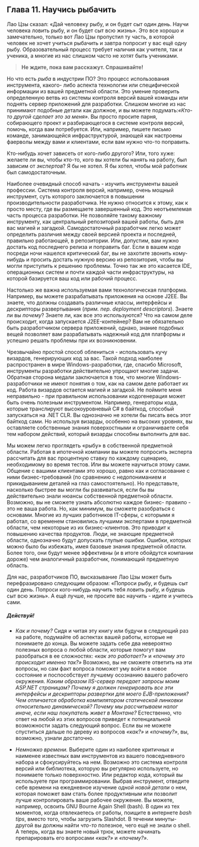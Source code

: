 ## Глава 11. Научись рыбачить

Лао Цзы сказал: «Дай человеку рыбу, и он будет сыт один день. Научи человека ловить рыбу, и он будет
сыт всю жизнь». Это все хорошо и замечательно, только вот Лао Цзы пропустил ту часть, в которой
человек не хочет учиться рыбачить и завтра попросит у вас ещё одну рыбу. Образовательный процесс
требует наличия как учителя, так и ученика, а многие из нас слишком часто не хотят быть учениками.

> **Не ждите, пока вам расскажут. Спрашивайте!**

Но что есть _рыба_ в индустрии ПО? Это процесс использования инструмента, какого-
либо аспекта технологии или специфической информации из вашей предметной области. Это умение проверить
определенную ветвь из системы контроля версий вашей команды или поднять сервер
приложений для разработки. Слишком многие из нас принимают подобные детали как должное, и вы 
можете подумать:_«Кто-то другой сделает это за меня»_. Вы просто просите парня, собирающего проект и 
разбирающегося в системе контроля версий, помочь, когда вам потребуется. Или, например, пишете
письмо команде, занимающейся инфраструктурой, знающей как настроены фаерволы между вами и клиентами, если
вам нужно что-то поправить.

Кто-нибудь хочет зависеть от кого-либо другого? Или, того хуже: желаете ли вы, чтобы кто-то, кого вы
хотели бы нанять на работу, был зависим от _экспертов_? Я бы не хотел. Я бы хотел, чтобы мой
работник был самодостаточным.

Наиболее очевидный способ начать - изучить инструменты вашей профессии. Система контроля версий,
например, очень мощный инструмент, суть которого заключается в повышении производительности разработчика.
Не нужно относится к этому,  как к просто месту, где вы размещаете завершенный код. 
Это неотъемлемая часть процесса разработки. Не позволяйте такому важному инструменту, как
центральный репозиторий вашей работы, быть для вас магией и загадкой. Самодостаточный
разработчик легко может определить различия между своей версией проекта и последней, правильно
работающей, в репозитории. Или, допустим, вам нужно достать код последнего релиза и поправить баг.
Если в вашем коде посреди ночи нашелся критический баг, вы не захотите звонить кому-нибудь и просить
достать нужную версию из репозитория, чтобы вы могли приступить к решению проблемы. Точно так же это
касается IDE, операционных систем и почти каждой части инфраструктуры, на которой базируется ваш код
или рабочий процесс.

Настолько же важна используемая вами технологическая платформа. Например, вы можете разрабатывать
приложения на основе J2EE. Вы знаете, что должны создавать различные классы, интерфейсы и
дескрипторы развертывания (_прим. пер. deployment descriptors_). Знаете ли вы _почему_?
Знаете ли, как все это используются? Что на самом деле происходит, когда запускается J2EE-контейнер?
Вам не обязательно быть разработчиком сервера приложений, однако, знание подобных вещей позволяет
вам разрабатывать надежный код для платформы и успешно решать проблемы при их возникновении.

Чрезвычайно простой способ облениться - использовать кучу визардов, генерирующих код за вас.
Такой подход наиболее распространен в мире Windows-разработки, где, спасибо Microsoft, инструменты
разработки действительно упрощают многие задачи. Обратная сторона медали заключается в том,
что многие Windows-разработчики не имеют понятия о том, как на самом деле работает их код. Работа
визардов остается магией и загадкой. Не поймите меня неправильно - при правильном использовании
кодогенерация может быть очень полезным инструментом. Например, генераторы кода, которые
транслируют высокоуровневый C# в байткод, способый запускаться на .NET CLR. Вы однозначно не хотели
бы писать весь этот байткод сами. Но используя визарды, особенно на высоких уровнях, вы оставляете 
собственные знания поверхостными и ограничиваете себя тем набором действий, который визарды 
способны выполнить для вас.

Мы можем легко проглядеть «рыбу» в собственной предметной области. Работая в ипотечной компании вы
можете попросить эксперта рассчитать для вас процентную ставку по каждому сценарию, необходимому во
время тестов. Или вы можете научиться этому сами. Общение с вашими клиентами это хорошо, равно как и
согласование с ними бизнес-требований (по сравнению с недопониманием и прикидыванием деталей на глаз
самостоятельно). Но представьте, насколько быстрее вы могли бы развиваться, если бы вы действительно
знали нюансы собственной предметной области. Возможно, вы не сможете узнать абсолютно каждое бизнес-
правило - это не ваша работа. Но, как минимум, вы сможете разобраться с основами. Многие из лучших
работников IT-сферы, с которыми я работал, со временем становились лучшими экспертами в предметной
области, чем некоторые из их бизнес-клиентов. Это приводит к повышению качества продуктов. Люди, не
знающие предметной области, однозначно будут допускать глупые ошибки. Ошибки, которых можно было бы
избежать, имея базовые знания предметной области. Более того, они будут менее эффективны (и в итоге
обойдутся компании дороже) чем аналогичный разработчик, понимающий предметную область.

Для нас, разработчиков ПО, высказывание Лао Цзы может быть перефразировано следующим образом:
«Попроси рыбу, и будешь сыт один день. Попроси кого-нибудь научить тебя ловить рыбу, и будешь сыт
всю жизнь». А ещё лучше, не просите вас научить - идите и учитесь сами.

##### Действуй!

* _Как и почему?_ Сидя и читая эту книгу или будучи в следующий раз на работе, подумайте
  об аспектах вашей работы, которые не понимаете до конца. Вы можете задать себе два невероятно
  полезных вопроса о любой области, которые помогут вам разобраться в ее сложностях:
  _«как это работает?»_ и
  _«почему это происходит именно так?»_ Возможно, вы не сможете ответить на эти вопросы, но сам
  факт вопроса поможет уму войти в новое состояние и поспособствует лучшему осознанию вашего рабочего
  окружения. _Каким образом IIS-сервер передает запросы моим ASP.NET страницам? Почему я должен
  генерировать все эти интерфейсы и дескрипторы развертки для моего EJB-приложения? Чем отличается
  обработка компилятором статической линковки относительно динамической? Почему мы рассчитываем налог
  иначе, если наш покупатель живет в Монтане?_ Естественно, что ответ на любой из этих вопросов
  приведет к потенциальной возможности задать следующий вопрос. Если вы не можете спуститься дальше
  по дереву из вопросов _«как?»_ и _«почему?»_, вы, возможно, узнали достаточно.

* _Немножко времени._ Выберите один из наиболее критичных и наименее известных вам инструментов из
  вашего повседневного набора и сфокусируйтесь на нем. Возможно это система контроля версий или
  библиотека, которую вы регулярно используете, но понимаете только поверхностно. Или редактор кода,
  который вы используете при программировании. Выбрав инструмент, отведите себе времени на ежедневное
  изучение _одной новой детали_ о нем, которая поможет вам стать более продуктивным или позволит
  лучше контролировать ваше рабочее окружение. Вы можете, например, освоить GNU Bourne Again Shell
  (bash). В один из тех моментов, когда отвлекаетесь от работы, поищите в интернете _bash tips_,
  вместо того, чтобы загрузить Slashdot. В течении минуты-другой вы должны найти _что-то_
  полезное, чего ещё не знали о shell. А теперь, когда вы знаете новый трюк, можете начинать
  препарировать его вопросами _«как?»_ и _«почему?»_.


